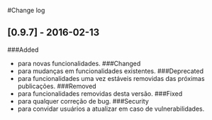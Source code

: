 #Change log

## [0.9.7] - 2016-02-13
###Added
- para novas funcionalidades.
###Changed
- para mudanças em funcionalidades existentes.
###Deprecated
- para funcionalidades uma vez estáveis removidas das próximas publicações.
###Removed
- para funcionalidades removidas desta versão.
###Fixed
- para qualquer correção de bug.
###Security
- para convidar usuários a atualizar em caso de vulnerabilidades.



